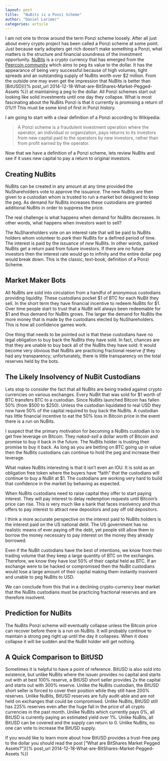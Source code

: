 ```yaml
---
layout: post
title:  "NuBits is a Ponzi Scheme"
author: "Daniel Larimer"
categories: article 
---
```

I am not one to throw around the term Ponzi scheme loosely.  After all just about every crypto project has been called a Ponzi scheme at some point.   Just because early adopters get rich doesn’t make something a Ponzi, what matters is the structure and financial soundness of the investment opportunity.  [NuBits](https://nubits.com/) is a crypto currency that has emerged from the [Peercoin community](http://peercointalk.org) which aims to peg its value to the dollar.  It has the appearance of being very successful because of high volumes, tight spreads and an outstanding supply of NuBits worth over $2 million.    From the outside one may even get the impression that NuBits is better than [BitUSD]({% post_url 2014-12-18-What-are-BitShares-Market-Pegged-Assets %}) at maintaining a peg to the dollar.   All Ponzi schemes start out looking like solid investments until one day they collapse.  What is most fascinating about the NuBits Ponzi is that it currently is promising a return of 0%!!! This must be some kind of first in Ponzi history.

I am going to start with a clear definition of a Ponzi according to Wikipedia:

>  A Ponzi scheme is a fraudulent investment operation where the operator, an individual or organization, pays returns to its investors from new capital paid to the operators by new investors, rather than from profit earned by the operator.

Now that we have a definition of a Ponzi scheme, lets review NuBits and see if it uses new capital to pay a return to original investors.  

## Creating NuBits

NuBits can be created in any amount at any time provided the NuShareholders vote to approve the issuance.  The new NuBits are then given to a custodian whom is trusted to run a market bot designed to keep the peg.   As demand for NuBits increases these custodians are granted additional NuBits in order to suppress the price.   

The real challenge is what happens when demand for NuBits decreases.  In other words, what happens when investors want to sell?   

The NuShareholders vote on an interest rate that will be paid to NuBits holders whom volunteer to *park* their NuBits for a defined period of time.  The interest is paid by the issuance of *new* NuBits.   In other words, parked NuBits get a return paid from future investors.  If there are no future investors then the interest rate would go to infinity and the entire dollar peg would break down.   This is the classic, text-book, definition of a Ponzi Scheme. 

## Market Maker Bots

All NuBits are sold into circulation from a handful of anonymous custodians providing liquidity.  These custodians pocket $1 of BTC for each NuBit they sell.   In the short term they have financial incentive to redeem NuBits for $1.  Over time people start to trust that a NuBit will always been redeemable for $1 and thus demand for NuBits grows.   The larger the demand for NuBits the more money that is made by the custodians elected by NuShareholders.  This is how all confidence games work.

One thing that needs to be pointed out is that these custodians have no legal obligation to buy back the NuBits they have sold.  In fact, chances are that they are unable to buy back all of the NuBits they have sold.  It would become very obvious that NuBits are practicing fractional reserve *if* they had any transparency; unfortunately, there is little transparency on the total reserves held by the bots.

## The Likely Insolvency of NuBit Custodians 

Lets stop to consider the fact that all NuBits are being traded against crypto currencies on various exchanges.  Every NuBit that was sold for $1 worth of BTC transfers BTC to a custodian.   Since NuBits launched Bitcoin has fallen 50% (from $500 to $250).  Unless the custodian liquidated to real USD they now have 50% of the capital required to buy back the NuBits.  A custodian has little financial incentive to eat the 50% loss in Bitcoin price in the event there is a run on NuBits.     

I suspect that the primary motivation for becoming a NuBits custodian is to get free leverage on Bitcoin.  They *naked-sell* a dollar worth of Bitcoin and promise to buy it back in the future.  The NuBits holder is trusting their promise to buy it back.  As long as you are betting on BTC going up in value then the NuBits custodians can continue to hold the peg and increase their leverage.  

What makes NuBits interesting is that it isn’t even an IOU.  It is sold as an obligation free token where the buyers have “faith” that the custodians will continue to buy a NuBit at $1.  The custodians are working very hard to build that confidence in the market by behaving as expected.  

When NuBits custodians need to raise capital they offer to start paying interest.  They will pay interest to delay redemption requests until Bitcoin’s price can rise.   This is very much like a bank that faces insolvency and thus offers to pay interest to attract new depositors and pay off old depositors.     

I think a more accurate perspective on the interest paid to NuBits holders is the interest paid on the US national debt.  The US government has no realistic means of ever paying off the debt, yet people still allow them to borrow the money necessary to pay interest on the money they already borrowed.   

Even if the NuBit custodians have the best of intentions, we know from their trading volume that they keep a large quantity of BTC on the exchanges.  Therefore, we know they have lost 50% of their capital held as BTC.   If an exchange were to be hacked or compromised then the NuBit custodians would lose a large amount of their capital making them instantly insolvent and unable to peg NuBits to USD.

We can conclude from this that in a declining crypto-currency bear market that the NuBits custodians must be practicing fractional reserves and are therefore insolvent.

## Prediction for NuBits 

The NuBits Ponzi scheme will eventually collapse unless the Bitcoin price can recover before there is a run on NuBits.   It will probably continue to maintain a strong peg right up until the day it collapses.   When it does collapse it will be sudden and the NuBit holder will get nothing. 

## A Quick Comparison to BitUSD 
Sometimes it is helpful to have a point of reference.   BitUSD is also sold into existence, but unlike NuBits where the issuer provides no capital and starts out with at best 100% reserve, a BitUSD short seller provides 2x the capital and starts out with 300% reserve.   Unlike the NuBits custodian, the BitUSD short seller is forced to cover their position while they still have 200% reserves.   Unlike NuBits, BitUSD reserves are fully audit-able and are not held on exchanges that could be compromised.   Unlike NuBits, BitUSD still has 225% reserves even after the huge fall in the price of all crypto currencies in the past month.   Unlike NuBits which currently pays 0%, all BitUSD is currently paying an estimated yield over 1%.   Unlike NuBits, all BitUSD can be covered and the supply can return to 0.  Unlike NuBits, no one can vote to increase the BitUSD supply.  

If you would like to learn more about how BitUSD provides a trust-free peg to the dollar you should read the post [“What are BitShares Market Pegged Assets?”]({% post_url 2014-12-18-What-are-BitShares-Market-Pegged-Assets %})
